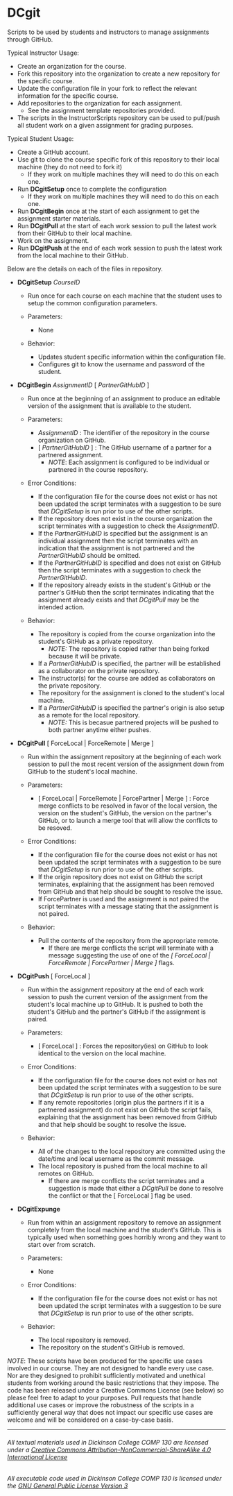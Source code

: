 # DCgit
Scripts to be used by students and instructors to manage assignments through GitHub.

Typical Instructor Usage:
  * Create an organization for the course.
  * Fork this repository into the organization to create a new repository for the specific course.
  * Update the configuration file in your fork to reflect the relevant information for the specific course.
  * Add repositories to the organization for each assignment.
    * See the assignment template repositories provided.
  * The scripts in the InstructorScripts repository can be used to pull/push all student work on a given assignment for grading purposes.

Typical Student Usage:
  * Create a GitHub account.
  * Use git to clone the course specific fork of this repository to their local machine (they do not need to fork it)
    * If they work on multiple machines they will need to do this on each one.
  * Run __DCgitSetup__ once to complete the configuration
    * If they work on multiple machines they will need to do this on each one.
  * Run __DCgitBegin__ once at the start of each assignment to get the assignment starter materials.
  * Run __DCgitPull__ at the start of each work session to pull the latest work from their GitHub to their local machine.
  * Work on the assignment.
  * Run __DCgitPush__ at the end of each work session to push the latest work from the local machine to their GitHub.

Below are the details on each of the files in repository.

* __DCgitSetup__ _CourseID_
  * Run once for each course on each machine that the student uses to setup the common configuration parameters.

  * Parameters:
    * None

  * Behavior:
    * Updates student specific information within the configuration file.
    * Configures git to know the username and password of the student.

* __DCgitBegin__ _AssignmentID_ [ _PartnerGitHubID_ ]
  * Run once at the beginning of an assignment to produce an editable version of the assignment that is available to the student.

  * Parameters:
    * _AssignmentID_ : The identifier of the repository in the course organization on GitHub.
    * [ _PartnerGitHubID_ ] : The GitHub username of a partner for a partnered assignment.
      * _NOTE_: Each assignment is configured to be individual or partnered in the course repository.

   * Error Conditions:
     * If the configuration file for the course does not exist or has not been updated the script terminates with a suggestion to be sure that _DCgitSetup_ is run prior to use of the other scripts.
     * If the repository does not exist in the course organization the script terminates with a suggestion to check the _AssignmentID_.
     * If the _PartnerGitHubID_ is specified but the assignment is an individual assignment then the script terminates with an indication that the assignment is not partnered and the _PartnerGitHubID_ should be omitted.
     * If the _PartnerGitHubID_ is specified and does not exist on GitHub then the script terminates with a suggestion to check the _PartnerGitHubID_.
     * If the repository already exists in the student's GitHub or the partner's GitHub then the script terminates indicating that the assignment already exists and that _DCgitPull_ may be the intended action.

   * Behavior:
     * The repository is copied from the course organization into the student's GitHub as a private repository.
       * _NOTE:_ The repository is copied rather than being forked because it will be private.
     * If a _PartnerGitHubID_ is specified, the partner will be established as a collaborator on the private repository.
     * The instructor(s) for the course are added as collaborators on the private repository.
     * The repository for the assignment is cloned to the student's local machine.
     * If a _PartnerGitHubID_ is specified the partner's origin is also setup as a remote for the local repository.
       * _NOTE:_ This is becasue partnered projects will be pushed to both partner anytime either pushes.

* __DCgitPull__ [ ForceLocal | ForceRemote | Merge ]
  * Run within the assignment repository at the beginning of each work session to pull the most recent version of the assignment down from GitHub to the student's local machine.

  * Parameters:
    * [ ForceLocal | ForceRemote | ForcePartner | Merge ] : Force merge conflicts to be resolved in favor of the local version, the version on the student's GitHub, the version on the partner's GitHub, or to launch a merge tool that will allow the conflicts to be resoved.

  * Error Conditions:
    * If the configuration file for the course does not exist or has not been updated the script terminates with a suggestion to be sure that _DCgitSetup_ is run prior to use of the other scripts.
    * If the origin repository does not exist on GitHub the script terminates, explaining that the assignment has been removed from GitHub and that help should be sought to resolve the issue.
    * If ForcePartner is used and the assignment is not paired the script terminates with a message stating that the assignment is not paired.

  * Behavior:
    * Pull the contents of the repository from the appropriate remote.
      * If there are merge conflicts the script will terminate with a message suggesting the use of one of the _[ ForceLocal | ForceRemote | ForcePartner | Merge ]_ flags.

* __DCgitPush__ [ ForceLocal ]
  * Run within the assignment repository at the end of each work session to push the current version of the assignment from the student's local machine up to GitHub. It is pushed to both the student's GitHub and the partner's GitHub if the assignment is paired.

  * Parameters:
    * [ ForceLocal ] : Forces the repository(ies) on GitHub to look identical to the version on the local machine.

  * Error Conditions:
    * If the configuration file for the course does not exist or has not been updated the script terminates with a suggestion to be sure that _DCgitSetup_ is run prior to use of the other scripts.
    * If any remote repositories (origin plus the partners if it is a partnered assignment) do not exist on GitHub the script fails, explaining that the assignment has been removed from GitHub and that help should be sought to resolve the issue.

  * Behavior:
    * All of the changes to the local repository are committed using the date/time and local username as the commit message.
    * The local repository is pushed from the local machine to all remotes on GitHub.
      * If there are merge conflicts the script terminates and a suggestion is made that either a _DCgitPull_ be done to resolve the conflict or that the [ ForceLocal ] flag be used.

* __DCgitExpunge__
  * Run from within an assignment repository to remove an assignment completely from the local machine and the student's GitHub.  This is typically used when something goes horribly wrong and they want to start over from scratch.

  * Parameters:
    * None

  * Error Conditions:
    * If the configuration file for the course does not exist or has not been updated the script terminates with a suggestion to be sure that _DCgitSetup_ is run prior to use of the other scripts.

  * Behavior:
    * The local repository is removed.
    * The repository on the student's GitHub is removed.

_NOTE_: These scripts have been produced for the specific use cases involved in our course.  They are not designed to handle every use case. Nor are they designed to prohibit sufficiently motivated and unethical students from working around the basic restrictions that they impose.  The code has been released under a Creative Commons License (see below) so please feel free to adapt to your purposes. Pull requests that handle additional use cases or improve the robustness of the scripts in a sufficiently general way that does not impact our specific use cases are welcome and will be considered on a case-by-case basis.

___
###### All textual materials used in Dickinson College COMP 130 are licensed under a [Creative Commons Attribution-NonCommercial-ShareAlike 4.0 International License](http://creativecommons.org/licenses/by-nc/4.0/)

###### All executable code used in Dickinson College COMP 130 is licensed under the [GNU General Public License Version 3](https://www.gnu.org/licenses/gpl.txt)
